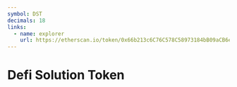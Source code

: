 ```yaml
---
symbol: DST
decimals: 18
links:
  - name: explorer
    url: https://etherscan.io/token/0x66b213c6C76C578C58973184bB09aCB6e6F99D7C
---
```


# Defi Solution Token
